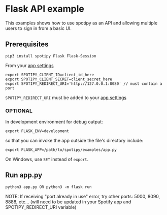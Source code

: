 # Flask API example

This examples shows how to use spotipy as an API and allowing multiple users to sign in from a basic UI.

## Prerequisites

    pip3 install spotipy Flask Flask-Session

From your [app settings](https://developer.spotify.com/dashboard/applications)

    export SPOTIPY_CLIENT_ID=client_id_here
    export SPOTIPY_CLIENT_SECRET=client_secret_here
    export SPOTIPY_REDIRECT_URI='http://127.0.0.1:8080' // must contain a port

`SPOTIPY_REDIRECT_URI` must be added to your [app settings](https://developer.spotify.com/dashboard/applications)

### OPTIONAL

In development environment for debug output:

    export FLASK_ENV=development

so that you can invoke the app outside the file's directory include:

    export FLASK_APP=/path/to/spotipy/examples/app.py

On Windows, use `SET` instead of `export`.

## Run app.py

    python3 app.py OR python3 -m flask run

NOTE: If receiving "port already in use" error, try other ports: 5000, 8090, 8888, etc...
    (will need to be updated in your Spotify app and SPOTIPY_REDIRECT_URI variable)
